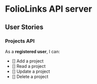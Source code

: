 # FolioLinks API server

## User Stories

### Projects API

As a **registered user**, I can:

- [] Add a project
- [] Read a project
- [] Update a project
- [] Delete a project
